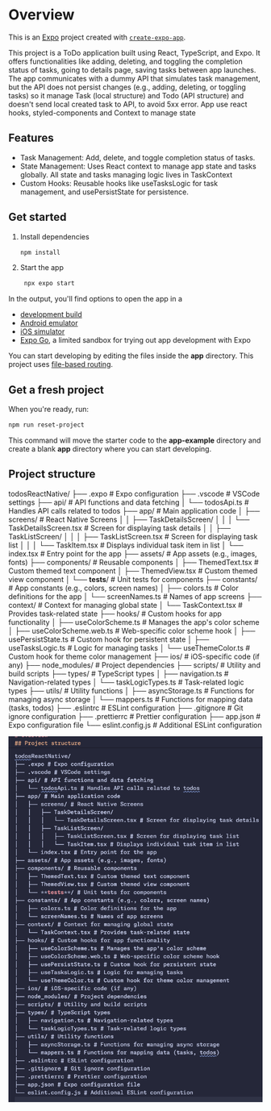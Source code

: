 # Overview

This is an [Expo](https://expo.dev) project created with [`create-expo-app`](https://www.npmjs.com/package/create-expo-app).

This project is a ToDo application built using React, TypeScript, and Expo. It offers functionalities like adding, deleting, and toggling the completion status of tasks, going to details page, saving tasks between app launches. The app communicates with a dummy API that simulates task management, but the API does not persist changes (e.g., adding, deleting, or toggling tasks) so it manage Task (local structure) and Todo (API structure) and doesn't send local created task to API, to avoid 5xx error. App use react hooks, styled-components and Context to manage state

## Features

- Task Management: Add, delete, and toggle completion status of tasks.
- State Management: Uses React context to manage app state and tasks globally. All state and tasks managing logic lives in TaskContext
- Custom Hooks: Reusable hooks like useTasksLogic for task management, and usePersistState for persistence.

## Get started

1. Install dependencies

   ```bash
   npm install
   ```

2. Start the app

   ```bash
    npx expo start
   ```

In the output, you'll find options to open the app in a

- [development build](https://docs.expo.dev/develop/development-builds/introduction/)
- [Android emulator](https://docs.expo.dev/workflow/android-studio-emulator/)
- [iOS simulator](https://docs.expo.dev/workflow/ios-simulator/)
- [Expo Go](https://expo.dev/go), a limited sandbox for trying out app development with Expo

You can start developing by editing the files inside the **app** directory. This project uses [file-based routing](https://docs.expo.dev/router/introduction).

## Get a fresh project

When you're ready, run:

```bash
npm run reset-project
```

This command will move the starter code to the **app-example** directory and create a blank **app** directory where you can start developing.

## Project structure

todosReactNative/
├── .expo # Expo configuration
├── .vscode # VSCode settings
├── api/ # API functions and data fetching
│   └── todosApi.ts # Handles API calls related to todos
├── app/ # Main application code
│   ├── screens/ # React Native Screens
│   │   ├── TaskDetailsScreen/
│   │   │   └── TaskDetailsScreen.tsx # Screen for displaying task details
│   │   ├── TaskListScreen/
│   │   │   ├── TaskListScreen.tsx # Screen for displaying task list
│   │   │   └── TaskItem.tsx # Displays individual task item in list
│   └── index.tsx # Entry point for the app
├── assets/ # App assets (e.g., images, fonts)
├── components/ # Reusable components
│   ├── ThemedText.tsx # Custom themed text component
│   ├── ThemedView.tsx # Custom themed view component
│   └── **tests**/ # Unit tests for components
├── constants/ # App constants (e.g., colors, screen names)
│   ├── colors.ts # Color definitions for the app
│   └── screenNames.ts # Names of app screens
├── context/ # Context for managing global state
│   └── TaskContext.tsx # Provides task-related state
├── hooks/ # Custom hooks for app functionality
│   ├── useColorScheme.ts # Manages the app's color scheme
│   ├── useColorScheme.web.ts # Web-specific color scheme hook
│   ├── usePersistState.ts # Custom hook for persistent state
│   ├── useTasksLogic.ts # Logic for managing tasks
│   └── useThemeColor.ts # Custom hook for theme color management
├── ios/ # iOS-specific code (if any)
├── node_modules/ # Project dependencies
├── scripts/ # Utility and build scripts
├── types/ # TypeScript types
│   ├── navigation.ts # Navigation-related types
│   └── taskLogicTypes.ts # Task-related logic types
├── utils/ # Utility functions
│   ├── asyncStorage.ts # Functions for managing async storage
│   └── mappers.ts # Functions for mapping data (tasks, todos)
├── .eslintrc # ESLint configuration
├── .gitignore # Git ignore configuration
├── .prettierrc # Prettier configuration
├── app.json # Expo configuration file
└── eslint.config.js # Additional ESLint configuration

![alt text](image-1.png)